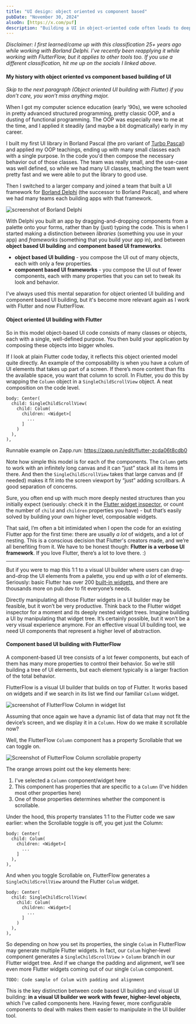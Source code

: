 ```yaml
---
title: "UI design: object oriented vs component based"
pubDate: "November 30, 2024"
alsoOn: [https://x.com/puf]
description: "Building a UI in object-oriented code often leads to deeply nested object structures, where each object has a single responsibility. Building a UI in a visual component-based builder typically leads to shallower structures with fewer objects, whose behavior is controlled by properties."
---
```


*Disclaimer: I first learned/came up with this classification 25+ years ago while working with Borland Delphi. I’ve recently been reapplying it while working with FlutterFlow, but it applies to other tools too. If you use a different classification, hit me up on the socials I linked above.*

#### My history with object oriented vs component based building of UI

*Skip to the next paragraph (Object oriented UI building with Flutter) if you don’t care, you won’t miss anything major.*

When I got my computer science education (early ‘90s), we were schooled in pretty advanced structured programming, pretty classic OOP, and a dusting of functional programming.  The OOP was especially new to me at the time, and I applied it steadily (and maybe a bit dogmatically) early in my career.

I built my first UI library in Borland Pascal (the pro variant of [Turbo Pascal](https://en.wikipedia.org/wiki/Turbo_Pascal)) and applied my OOP teachings, ending up with many small classes each with a single purpose. In the code you'd then compose the necessary behavior out of those classes. The team was really small, and the use-case was well defined, so while we had many UI classes, teaching the team went pretty fast and we were able to put the library to good use.

Then I switched to a larger company and joined a team that built a UI framework for [Borland Delphi](https://en.wikipedia.org/wiki/Delphi_(software)) (the successor to Borland Pascal), and where we had many teams each building apps with that framework. 

![screenshot of Borland Delphi](https://upload.wikimedia.org/wikipedia/en/4/45/Screenshot_of_Delphi_10.4_IDE_with_VCL_designer_and_Dark_Theme.png)

With Delphi  you built an app by dragging-and-dropping components from a palette onto your forms, rather than by (just) typing the code. This is when I started making a distinction between *libraries* (something you use in your app) and *frameworks* (something that you build your app in), and between **object based UI building** and **component based UI frameworks**.

 * **object based UI building** - you compose the UI out of many objects, each with only a few properties.
 * **component based UI frameworks** - you compose the UI out of fewer components, each with many properties that you can set to tweak its look and behavior.

I've always used this mental separation for object oriented UI building and component based UI building, but it's become more relevant again as I work with Flutter and now FlutterFlow.

#### Object oriented UI building with Flutter

So in this model object-based UI code consists of many classes or objects, each with a single, well-defined purpose. You then build your application by composing these objects into bigger wholes.

If I look at plain Flutter code today, it reflects this object oriented model quite directly. An example of the composability is when you have a colum of UI elements that takes up part of a screen. If there’s more content than fits the available space, you want that column to scroll. In Flutter, you do this by wrapping the `Column` object in a `SingleChildScrollView` object. A neat composition on the code level.
```
body: Center(
  child: SingleChildScrollView(
    child: Colum(
      children: <Widget>[
        ...
      ]
    )
  ),
),
```
Runnable example on Zapp.run: https://zapp.run/edit/flutter-zcda06t8cdb0 

Note how simple this model is for each of the components. The `Column` gets to work with an infinitely long canvas and it can “just” stack all its items in there. And then the `SingleChildScrollView` takes that large canvas and (if needed) makes it fit into the screen viewport by “just” adding scrollbars. A good separation of concerns.

Sure, you often end up with much more deeply nested structures than you initially expect (seriously: check it in the [Flutter widget inspector](https://docs.flutter.dev/tools/devtools/inspector), or count the number of `child` and `children` properties you have) - but that’s easily solved by building your own higher level, composable widgets.

That said, I’m often a bit intimidated when I open the code for an existing Flutter app for the first time: there are usually *a lot* of widgets, and a lot of nesting. This is a conscious decision that Flutter's creators made, and we’re all benefiting from it. We have to be honest though: **Flutter is a verbose UI framework**. If you love Flutter, there’s a lot to love there. :)

---

But if you were to map this 1:1 to a visual UI builder where users can drag-and-drop the UI elements from a palette, you end up with *a lot* of elements. Seriously: basic Flutter has over 200 [built-in widgets](https://docs.flutter.dev/reference/widgets), and there are thousands more on pub.dev to fit everyone’s needs.

Directly manipulating all those Flutter widgets in a UI builder may be feasible, but it won’t be very productive. Think back to the Flutter widget inspector for a moment and its deeply nested widget trees. Imagine building a UI by manipulating that widget tree. It’s certainly possible, but it won’t be a very visual experience anymore. For an effective visual UI building tool, we need UI components that represent a higher level of abstraction.

#### Component based UI building with FlutterFlow

A component-based UI tree consists of a lot fewer components, but each of them has many more properties to control their behavior. So we’re still building a tree of UI elements, but each element typically is a larger fraction of the total behavior.

FlutterFlow is a visual UI builder that builds on top of Flutter. It works based on widgets and if we search in its list we find our familiar `Column` widget.

![screenshot of FlutterFlow Column in widget list](https://i.imgur.com/BvXdwzt.png)

Assuming that once again we have a dynamic list of data that may not fit the device’s screen, and we display it in a `Column`. How do we make it scrollable now?

Well, the FlutterFlow `Column` component has a property Scrollable that we can toggle on.

![Screenshot of FlutterFlow Column scrollable property](https://i.imgur.com/4nJjXO2.png)

The orange arrows point out the key elements here:

1. I've selected a `Column` component/widget here
2. This component has properties that are specific to a `Column` (I've hidden most other properties here)
3. One of those properties determines whether the component is scrollable.

Under the hood, this property translates 1:1 to the Flutter code we saw earlier: when the Scrollable toggle is off, you get just the Column:

```
body: Center(
  child: Colum(
    children: <Widget>[
      ...
    ]
  ),
),
```
And when you toggle Scrollable on, FlutterFlow generates a `SingleChildScrollView` around the Flutter `Colum` widget.
```
body: Center(
  child: SingleChildScrollView(
    child: Colum(
      children: <Widget>[
        ...
      ]
    )
  ),
),
```

So depending on how you set its properties, the single `Colum` in FlutterFlow may generate multiple Flutter widgets. In fact, our `Colum` higher-level component generates a `SingleChildScrollView` > `Column` branch in our Flutter widget tree. And if we change the padding and alignment, we’ll see even more Flutter widgets coming out of our single `Colum` component.

```
TODO: Code sample of Colum with padding and alignment
```

This is the key distinction between code based UI building and visual UI building: **in a visual UI builder we work with fewer, higher-level objects**, which I’ve called components here. Having fewer, more configurable components to deal with makes them easier to manipulate in the UI builder tool.